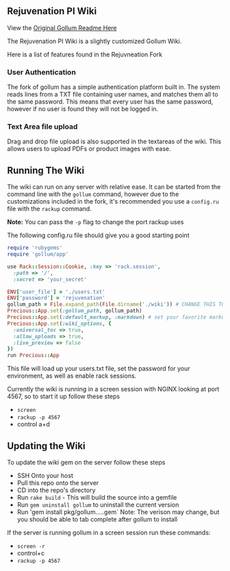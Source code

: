 ## Rejuvenation PI Wiki

View the [Original Gollum Readme Here](http://www.github.com/gollum/gollum)

The Rejuvenation PI Wiki is a slightly customized Gollum Wiki.

Here is a list of features found in the Rejuvneation Fork

### User Authentication

The fork of gollum has a simple authentication platform built in. The system reads lines from a TXT file containing user names, and matches them all to the same password. This means that every user has the same password, however if no user is found they will not be logged in.

### Text Area file upload

Drag and drop file upload is also supported in the textareas of the wiki. This allows users to upload PDFs or product images with ease.

## Running The Wiki

The wiki can run on any server with relative ease. It can be started from the command line with the `gollum` command, however due to the customizations included in the fork, it's recommended you use a `config.ru` file with the `rackup` command.

**Note:** You can pass the `-p` flag to change the port rackup uses

The following config.ru file should give you a good starting point

```ruby
require 'rubygems'
require 'gollum/app'

use Rack::Session::Cookie, :key => 'rack.session',
  :path => '/',
  :secret => 'your_secret'

ENV['user_file'] = './users.txt'
ENV['password'] = 'rejuvenation'
gollum_path = File.expand_path(File.dirname('./wiki')) # CHANGE THIS TO POINT TO YOUR OWN WIKI REPO
Precious::App.set(:gollum_path, gollum_path)
Precious::App.set(:default_markup, :markdown) # set your favorite markup language
Precious::App.set(:wiki_options, {
  :universal_toc => true,
  :allow_uploads => true,
  :live_preview => false
})
run Precious::App
```

This file will load up your users.txt file, set the password for your environment, as well as enable rack sessions.

Currently the wiki is running in a screen session with NGINX looking at port 4567, so to start it up follow these steps

  - `screen`
  - `rackup -p 4567`
  - control a+d

## Updating the Wiki

To update the wiki gem on the server follow these steps

  - SSH Onto your host
  - Pull this repo onto the server
  - CD into the repo's directory
  - Run `rake build` - This will build the source into a gemfile
  - Run `gem uninstall gollum` to uninstall the current version
  - Run 'gem install pkg/gollum.....gem` Note: The verison may change, but you should be able to tab complete after gollum to install

If the server is running gollum in a screen session run these commands:
  - `screen -r`
  - control+c
  - `rackup -p 4567`
